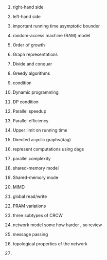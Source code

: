 1. right-hand side

2. left-hand side

3. important running time asymptotic bounder

4. random-access machine (RAM) model

5. Order of growth

6. Graph representations

7. Divide and conquer

8. Greedy algorithms

9. condition

10. Dynamic programming

11. DP condition

12. Parallel speedup

13. Parallel efficiency

14. Upper limit on running time

15. Directed acyclic graphs(dag)

16. represent computations using dags

17. parallel complexity

18. shared-memory model

19. Shared-memory mode

20. MIMD

21. global read/write

22. PRAM variations

23. three subtypes of CRCW

24. network model  some how harder , so review

25. message passing

26. topological properties of the network

27. 